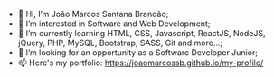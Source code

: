 - 👋 Hi, I’m João Marcos Santana Brandão;
- 👀 I’m interested in Software and Web Development;
- 🌱 I’m currently learning HTML, CSS, Javascript, ReactJS, NodeJS, jQuery, PHP, MySQL, Bootstrap, SASS, Git and more...;
- 💞️ I’m looking for an opportunity as a Software Developer Junior;
- 📫 Here's my portfolio: https://joaomarcossb.github.io/my-profile/
